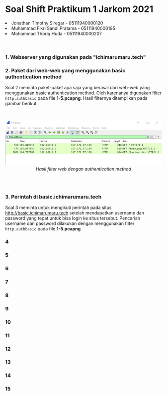 # Soal Shift Praktikum 1 Jarkom 2021

<li> Jonathan Timothy Siregar - 05111940000120
<li> Muhammad Fikri Sandi Pratama - 05111940000195
<li> Mohammad Thoriq Huda - 05111940000207
<br><br><br>

### 1. Webserver yang digunakan pada "ichimarumaru.tech"


### 2. Paket dari web-web yang menggunakan basic authentication method

Soal 2 meminta paket-paket apa saja yang berasal dari web-web yang menggunakan basic authentication method. Oleh karenanya digunakan filter `http.authbasic` pada file **1-5.pcapng**. Hasil filternya ditampilkan pada gambar berikut.
  
  <br>
  <p align="center">
  <img src="./img/2.jpg" width=2000px>
  <em>Hasil filter web dengan authentication method</em>
  <p> <br> <br>

### 3. Perintah di basic.ichimarumaru.tech

Soal 3 meminta untuk mengikuti perintah pada situs http://basic.ichimarumaru.tech setelah mendapatkan username dan password yang tepat untuk bisa login ke situs tersebut.
    Pencarian username dan password dilakukan dengan menggunakan filter `http.authbasic` pada file **1-5.pcapng**

### 4


### 5


### 6


### 7


### 8


### 9


### 10


### 11


### 12


### 13


### 14


### 15
